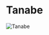 # Tanabe

![Tanabe](https://static.wikia.nocookie.net/chainsaw-man/images/1/19/Tanabe.png/revision/latest?cb=20200601221812)

